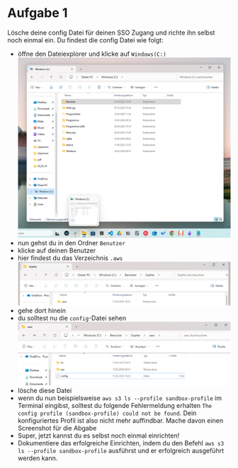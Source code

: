 # Aufgabe 1

Lösche deine config Datei für deinen SSO Zugang und richte ihn selbst noch einmal ein. 
Du findest die config Datei wie folgt:

- öffne den Dateiexplorer und klicke auf `Windows(C:)`
![](Bilder/image1.png)
- nun gehst du in den Ordner `Benutzer`
- klicke auf deinen Benutzer
- hier findest du das Verzeichnis `.aws`
![](Bilder/image2.png)
- gehe dort hinein
- du solltest nu die `config`-Datei sehen 
![](Bilder\image3.png)
- lösche diese Datei
- wenn du nun beispielsweise `aws s3 ls --profile sandbox-profile` im Terminal eingibst, solltest du folgende Fehlermeldung erhalten `The config profile (sandbox-profile) could not be found`. Dein konfiguriertes Profil ist also nicht mehr auffindbar. Mache davon einen Screenshot für die Abgabe
- Super, jetzt kannst du es selbst noch einmal einrichten!
- Dokumentiere das erfolgreiche Einrichten, indem du den Befehl `aws s3 ls --profile sandbox-profile` ausführst und er erfolgreich ausgeführt werden kann.


